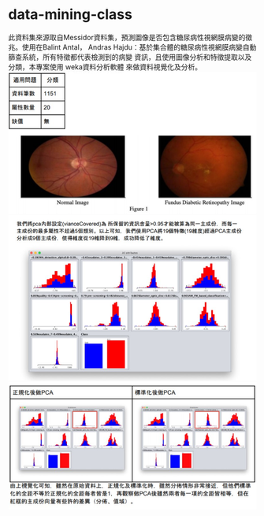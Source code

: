 data-mining-class
================
此資料集來源取自Messidor資料集，預測圖像是否包含糖尿病性視網膜病變的徵兆。使用在Balint Antal，
Andras Hajdu：基於集合體的糖尿病性視網膜病變自動篩查系統，所有特徵都代表檢測到的病變
資訊，且使用圖像分析和特徵提取以及分類，本專案使用 weka資料分析軟體 來做資料視覺化及分析。
![](https://github.com/alanhc/data-mining-class/blob/master/dm-1.jpg)
![](https://github.com/alanhc/data-mining-class/blob/master/dm-2.jpg)
![](https://github.com/alanhc/data-mining-class/blob/master/dm-3.jpg)

